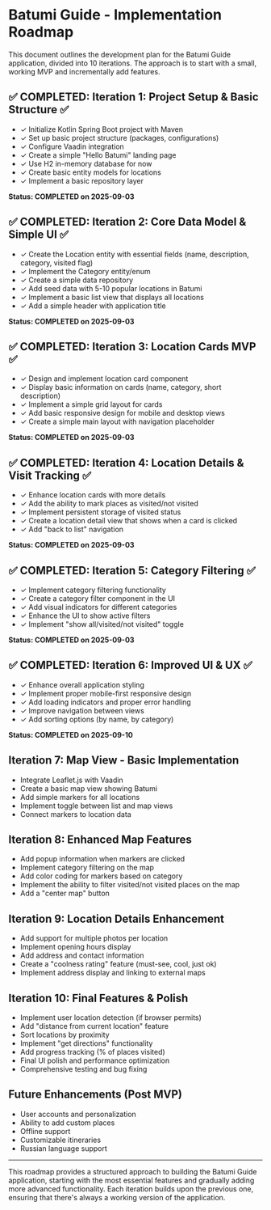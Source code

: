 # Batumi Guide - Implementation Roadmap

This document outlines the development plan for the Batumi Guide application, divided into 10 iterations. 
The approach is to start with a small, working MVP and incrementally add features.

## ✅ COMPLETED: Iteration 1: Project Setup & Basic Structure ✅
- ✓ Initialize Kotlin Spring Boot project with Maven
- ✓ Set up basic project structure (packages, configurations)
- ✓ Configure Vaadin integration
- ✓ Create a simple "Hello Batumi" landing page
- ✓ Use H2 in-memory database for now
- ✓ Create basic entity models for locations
- ✓ Implement a basic repository layer

**Status: COMPLETED on 2025-09-03**

## ✅ COMPLETED: Iteration 2: Core Data Model & Simple UI ✅
- ✓ Create the Location entity with essential fields (name, description, category, visited flag)
- ✓ Implement the Category entity/enum
- ✓ Create a simple data repository
- ✓ Add seed data with 5-10 popular locations in Batumi
- ✓ Implement a basic list view that displays all locations
- ✓ Add a simple header with application title

**Status: COMPLETED on 2025-09-03**

## ✅ COMPLETED: Iteration 3: Location Cards MVP ✅
- ✓ Design and implement location card component
- ✓ Display basic information on cards (name, category, short description)
- ✓ Implement a simple grid layout for cards
- ✓ Add basic responsive design for mobile and desktop views
- ✓ Create a simple main layout with navigation placeholder

**Status: COMPLETED on 2025-09-03**

## ✅ COMPLETED: Iteration 4: Location Details & Visit Tracking ✅
- ✓ Enhance location cards with more details
- ✓ Add the ability to mark places as visited/not visited
- ✓ Implement persistent storage of visited status
- ✓ Create a location detail view that shows when a card is clicked
- ✓ Add "back to list" navigation

**Status: COMPLETED on 2025-09-03**

## ✅ COMPLETED: Iteration 5: Category Filtering ✅
- ✓ Implement category filtering functionality
- ✓ Create a category filter component in the UI
- ✓ Add visual indicators for different categories
- ✓ Enhance the UI to show active filters
- ✓ Implement "show all/visited/not visited" toggle

**Status: COMPLETED on 2025-09-03**

## ✅ COMPLETED: Iteration 6: Improved UI & UX ✅
- ✓ Enhance overall application styling
- ✓ Implement proper mobile-first responsive design
- ✓ Add loading indicators and proper error handling
- ✓ Improve navigation between views
- ✓ Add sorting options (by name, by category)

**Status: COMPLETED on 2025-09-10**

## Iteration 7: Map View - Basic Implementation
- Integrate Leaflet.js with Vaadin
- Create a basic map view showing Batumi
- Add simple markers for all locations
- Implement toggle between list and map views
- Connect markers to location data

## Iteration 8: Enhanced Map Features
- Add popup information when markers are clicked
- Implement category filtering on the map
- Add color coding for markers based on category
- Implement the ability to filter visited/not visited places on the map
- Add a "center map" button

## Iteration 9: Location Details Enhancement
- Add support for multiple photos per location
- Implement opening hours display
- Add address and contact information
- Create a "coolness rating" feature (must-see, cool, just ok)
- Implement address display and linking to external maps

## Iteration 10: Final Features & Polish
- Implement user location detection (if browser permits)
- Add "distance from current location" feature
- Sort locations by proximity
- Implement "get directions" functionality
- Add progress tracking (% of places visited)
- Final UI polish and performance optimization
- Comprehensive testing and bug fixing

## Future Enhancements (Post MVP)
- User accounts and personalization
- Ability to add custom places
- Offline support
- Customizable itineraries
- Russian language support

---
This roadmap provides a structured approach to building the Batumi Guide application, starting with the most essential features and gradually adding more advanced functionality. Each iteration builds upon the previous one, ensuring that there's always a working version of the application.
